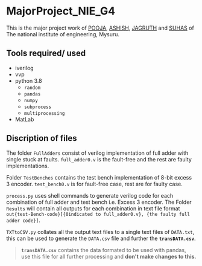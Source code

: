 # MajorProject_NIE_G4
This is the major project work of [POOJA](), [ASHISH](), [JAGRUTH]() and [SUHAS](https://github.com/IamJezza) of The national institute of engineering, Mysuru. 

## Tools required/ used
* iverilog
* vvp
* python 3.8
  * `random`
  * `pandas`
  * `numpy` 
  * `subprocess`
  * `multiprocessing`
* MatLab

## Discription of files
The folder `FullAdders` consist of verilog implementation of full adder with single stuck at faults. `full_adder0.v` is the fault-free and the rest are faulty implementations. 

Folder `TestBenches` contains the test bench implementation of 8-bit excess 3 encoder. `test_bench0.v` is for fault-free case, rest are for faulty case. 

`process.py` uses shell commands to generate verilog code for each combination of full adder and test bench i.e. Excess 3 encoder. The  Folder `Results` will contain all outputs for each combination in text file format `out{test-Bench-code}[{0indicated to full_adder0.v}, {the faulty full adder code}]`. 

`TXTtoCSV.py` collates all the output text files to a single text files of `DATA.txt`, this can be used to generate the `DATA.csv` file and further the **`transDATA.csv`**. 
> **`transDATA.csv`** contains the data formated to be used with pandas, use this file for all further processing and **don't make changes to this.** 



